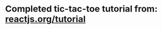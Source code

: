 # Completed tic-tac-toe tutorial from: [reactjs.org/tutorial](https://reactjs.org/tutorial/tutorial.html#overview)